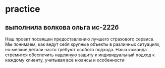 # practice
## выполнила волкова ольга ис-222б
Наш проект посвящен предоставлению лучшего страхового сервиса. Мы понимаем, как ведут себя крупные объекты в различных ситуациях, но мелкие детали часто требуют особого подхода. Наша команда стремится обеспечить надежную защиту и индивидуальный подход к каждому клиенту, учитывая все нюансы и особенности
